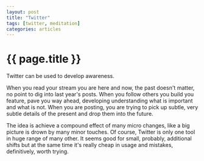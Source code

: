 ```yaml
---
layout: post
title: "Twitter"
tags: [twitter, meditation]
categories: articles
---
```


# {{ page.title }}

Twitter can be used to develop awareness.

When you read your stream you are here and now, the past doesn't matter,
no point to dig into last year's posts.
When you follow others you build you feature, pave you way ahead,
developing understanding what is important and what is not.
When you are posting, you are trying to pick up subtle,
very subtle details of the present and drop them into the future.

The idea is achieve a compound effect of many micro changes,
like a big picture is drown by many minor touches.
Of course, Twitter is only one tool in huge range of many other.
It seems good for small, probably, additional shifts
but at the same time it's really cheap in usage and mistakes, definitively, worth trying.
